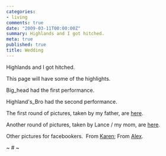 ```yaml
---
categories:
- living
comments: true
date: "2009-03-11T00:00:00Z"
summary: Highlands and I got hitched.
meta: true
published: true
title: Wedding
---
```


Highlands and I got hitched.

This page will have some of the highlights.

Big_head had the first performance.  

[][1][][1][][1][][1][][1][][1][][1][][1][][1][][1][][1] 

 [1]: http://www.youtube.com/v/XYuBrpJP55g&hl=en&fs=1 "Click here to block this object with Adblock Plus"

Highland's_Bro had the second performance. 

[][2][][2][][2][][2] 
The first round of pictures, taken by my father, are [here][3].  

Another round of pictures, taken by Lance / my mom, are [here][4].

Other pictures for facebookers.  From [Karen][5]; From [Alex][6].

~ # ~

 [2]: http://www.youtube.com/v/mKvwPyhqdh8&hl=en&fs=1&rel=0 "Click here to block this object with Adblock Plus"
 [3]: http://picasaweb.google.com/bigdoglk/CaseyLeighWedding02#
 [4]: http://picasaweb.google.com/sunsailsurf/Scotland#
 [5]: http://www.facebook.com/album.php?aid=64810&id=818758675&ref=mf
 [6]: http://www.facebook.com/album.php?aid=226893&id=576085103&ref=mf